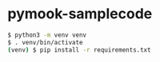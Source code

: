 # pymook-samplecode

```sh
$ python3 -m venv venv
$ . venv/bin/activate
(venv) $ pip install -r requirements.txt
```